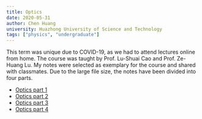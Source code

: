 ```yaml
---
title: Optics
date: 2020-05-31
author: Chen Huang
university: Huazhong University of Science and Technology
tags: ["physics", "undergraduate"]
---
```


This term was unique due to COVID-19, as we had to attend lectures online from home. The course was taught by Prof. Lu-Shuai Cao and Prof. Ze-Huang Lu. My notes
were selected as exemplary for the course and shared with classmates. Due to the large file size, the notes have been divided into four parts.

- [Optics part 1](optics/pdf/optics-part1.pdf)
- [Optics part 2](optics/pdf/optics-part2.pdf)
- [Optics part 3](optics/pdf/optics-part3.pdf)
- [Optics part 4](optics/pdf/optics-part4.pdf)
